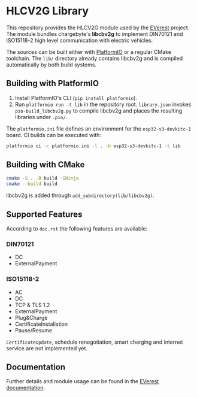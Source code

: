 # HLCV2G Library

This repository provides the HLCV2G module used by the [EVerest](https://github.com/EVerest/everest) project. The module bundles chargebyte's **libcbv2g** to implement DIN70121 and ISO15118-2 high level communication with electric vehicles.

The sources can be built either with [PlatformIO](https://platformio.org/) or a regular CMake toolchain. The `lib/` directory already contains libcbv2g and is compiled automatically by both build systems.

## Building with PlatformIO

1. Install PlatformIO's CLI (`pip install platformio`).
2. Run `platformio run -t lib` in the repository root. `library.json` invokes `pio-build_libcbv2g.py` to compile libcbv2g and places the resulting libraries under `.pio/`.

The `platformio.ini` file defines an environment for the `esp32-s3-devkitc-1` board. CI builds can be executed with:

```sh
platformio ci -c platformio.ini -l . -b esp32-s3-devkitc-1 -t lib
```

## Building with CMake

```sh
cmake -S . -B build -GNinja
cmake --build build
```

libcbv2g is added through `add_subdirectory(lib/libcbv2g)`.

## Supported Features

According to `doc.rst` the following features are available:

### DIN70121

- DC
- ExternalPayment

### ISO15118-2

- AC
- DC
- TCP & TLS 1.2
- ExternalPayment
- Plug&Charge
- CertificateInstallation
- Pause/Resume

`CertificateUpdate`, schedule renegotiation, smart charging and internet service are not implemented yet.

## Documentation

Further details and module usage can be found in the [EVerest documentation](https://everest.github.io/).
